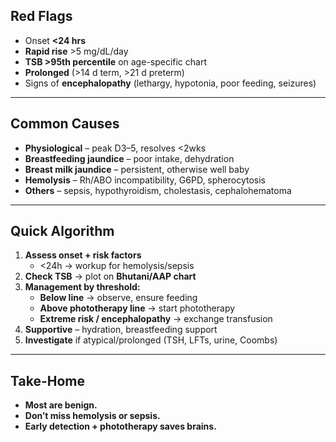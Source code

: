## Red Flags
- Onset **<24 hrs**
- **Rapid rise** >5 mg/dL/day
- **TSB >95th percentile** on age-specific chart
- **Prolonged** (>14 d term, >21 d preterm)
- Signs of **encephalopathy** (lethargy, hypotonia, poor feeding, seizures)

---

## Common Causes
- **Physiological** – peak D3–5, resolves <2wks
- **Breastfeeding jaundice** – poor intake, dehydration
- **Breast milk jaundice** – persistent, otherwise well baby
- **Hemolysis** – Rh/ABO incompatibility, G6PD, spherocytosis
- **Others** – sepsis, hypothyroidism, cholestasis, cephalohematoma

---

## Quick Algorithm
1. **Assess onset + risk factors**
    - <24h → workup for hemolysis/sepsis
2. **Check TSB** → plot on **Bhutani/AAP chart**
3. **Management by threshold:**
    - **Below line** → observe, ensure feeding
    - **Above phototherapy line** → start phototherapy
    - **Extreme risk / encephalopathy** → exchange transfusion
4. **Supportive** – hydration, breastfeeding support
5. **Investigate** if atypical/prolonged (TSH, LFTs, urine, Coombs)

---

## Take-Home
- **Most are benign.**
- **Don’t miss hemolysis or sepsis.**
- **Early detection + phototherapy saves brains.**
